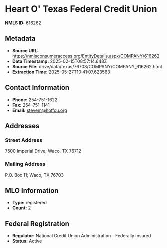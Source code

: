 # Heart O' Texas Federal Credit Union

**NMLS ID:** 616262

## Metadata
- **Source URL:** https://nmlsconsumeraccess.org/EntityDetails.aspx/COMPANY/616262
- **Data Timestamp:** 2025-02-15T08:57:14.648Z
- **Source File:** drive/data/texas/76703/COMPANY/COMPANY_616262.html
- **Extraction Time:** 2025-05-27T10:41:07.623563

## Contact Information
- **Phone:** 254-751-1622
- **Fax:** 254-751-1141
- **Email:** stevem@hotfcu.org

## Addresses
### Street Address
7500 Imperial Drive; Waco, TX 76712

### Mailing Address
P.O. Box 11; Waco, TX 76703

## MLO Information
- **Type:** registered
- **Count:** 2

## Federal Registration
- **Regulator:** National Credit Union Administration - Federally Insured
- **Status:** Active
